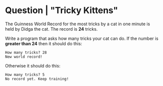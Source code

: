 # Question | "Tricky Kittens"

The Guinness World Record for the most tricks by a cat in one minute is held by Didga the cat. The record is **24** tricks.

Write a program that asks how many tricks your cat can do. If the number is **greater than 24** then it should do this:

```
How many tricks? 28
New world record!
```

Otherwise it should do this:

```
How many tricks? 5
No record yet. Keep training!
```
